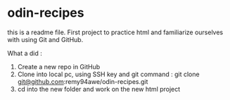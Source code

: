 # odin-recipes

this is a readme file. First project to practice html and familiarize ourselves with using Git and GitHub.

What a did :
1. Create a new repo in GitHub
2. Clone into local pc, using SSH key and git command : git clone git@github.com:remy94awe/odin-recipes.git
3. cd into the new folder and work on the new html project